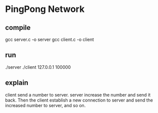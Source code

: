 # PingPong Network

## compile
gcc server.c -o server
gcc client.c -o client

## run
./server
./client 127.0.0.1 100000

## explain
client send a number to server. server increase the number and send it back. Then the client establish a new connection to server and send the increased number to server, and so on.

